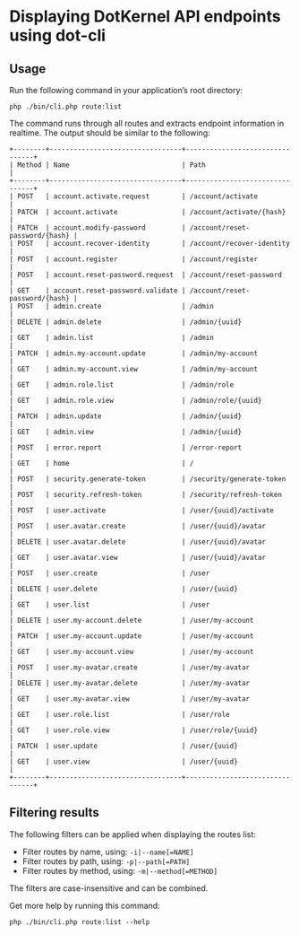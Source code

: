 # Displaying DotKernel API endpoints using dot-cli

## Usage

Run the following command in your application’s root directory:

```shell
php ./bin/cli.php route:list
```

The command runs through all routes and extracts endpoint information in realtime.
The output should be similar to the following:

```text
+--------+---------------------------------+--------------------------------+
| Method | Name                            | Path                           |
+--------+---------------------------------+--------------------------------+
| POST   | account.activate.request        | /account/activate              |
| PATCH  | account.activate                | /account/activate/{hash}       |
| PATCH  | account.modify-password         | /account/reset-password/{hash} |
| POST   | account.recover-identity        | /account/recover-identity      |
| POST   | account.register                | /account/register              |
| POST   | account.reset-password.request  | /account/reset-password        |
| GET    | account.reset-password.validate | /account/reset-password/{hash} |
| POST   | admin.create                    | /admin                         |
| DELETE | admin.delete                    | /admin/{uuid}                  |
| GET    | admin.list                      | /admin                         |
| PATCH  | admin.my-account.update         | /admin/my-account              |
| GET    | admin.my-account.view           | /admin/my-account              |
| GET    | admin.role.list                 | /admin/role                    |
| GET    | admin.role.view                 | /admin/role/{uuid}             |
| PATCH  | admin.update                    | /admin/{uuid}                  |
| GET    | admin.view                      | /admin/{uuid}                  |
| POST   | error.report                    | /error-report                  |
| GET    | home                            | /                              |
| POST   | security.generate-token         | /security/generate-token       |
| POST   | security.refresh-token          | /security/refresh-token        |
| POST   | user.activate                   | /user/{uuid}/activate          |
| POST   | user.avatar.create              | /user/{uuid}/avatar            |
| DELETE | user.avatar.delete              | /user/{uuid}/avatar            |
| GET    | user.avatar.view                | /user/{uuid}/avatar            |
| POST   | user.create                     | /user                          |
| DELETE | user.delete                     | /user/{uuid}                   |
| GET    | user.list                       | /user                          |
| DELETE | user.my-account.delete          | /user/my-account               |
| PATCH  | user.my-account.update          | /user/my-account               |
| GET    | user.my-account.view            | /user/my-account               |
| POST   | user.my-avatar.create           | /user/my-avatar                |
| DELETE | user.my-avatar.delete           | /user/my-avatar                |
| GET    | user.my-avatar.view             | /user/my-avatar                |
| GET    | user.role.list                  | /user/role                     |
| GET    | user.role.view                  | /user/role/{uuid}              |
| PATCH  | user.update                     | /user/{uuid}                   |
| GET    | user.view                       | /user/{uuid}                   |
+--------+---------------------------------+--------------------------------+
```

## Filtering results

The following filters can be applied when displaying the routes list:

* Filter routes by name, using: `-i|--name[=NAME]`
* Filter routes by path, using: `-p|--path[=PATH]`
* Filter routes by method, using: `-m|--method[=METHOD]`

The filters are case-insensitive and can be combined.

Get more help by running this command:

```shell
php ./bin/cli.php route:list --help
```
